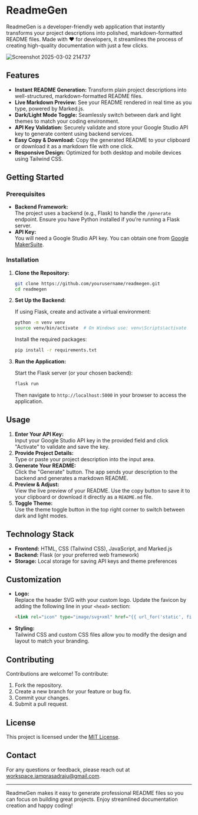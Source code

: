 # ReadmeGen

ReadmeGen is a developer-friendly web application that instantly transforms your project descriptions into polished, markdown-formatted README files. Made with ❤️ for developers, it streamlines the process of creating high-quality documentation with just a few clicks.


![Screenshot 2025-03-02 214737](https://github.com/user-attachments/assets/a0261db6-d87d-4171-8ba8-ac42a1121b5a)



## Features

- **Instant README Generation:** Transform plain project descriptions into well-structured, markdown-formatted README files.
- **Live Markdown Preview:** See your README rendered in real time as you type, powered by Marked.js.
- **Dark/Light Mode Toggle:** Seamlessly switch between dark and light themes to match your coding environment.
- **API Key Validation:** Securely validate and store your Google Studio API key to generate content using backend services.
- **Easy Copy & Download:** Copy the generated README to your clipboard or download it as a markdown file with one click.
- **Responsive Design:** Optimized for both desktop and mobile devices using Tailwind CSS.

## Getting Started

### Prerequisites

- **Backend Framework:**  
  The project uses a backend (e.g., Flask) to handle the `/generate` endpoint. Ensure you have Python installed if you’re running a Flask server.
- **API Key:**  
  You will need a Google Studio API key. You can obtain one from [Google MakerSuite](https://makersuite.google.com/app/apikey).

### Installation

1. **Clone the Repository:**

   ```bash
   git clone https://github.com/yourusername/readmegen.git
   cd readmegen
   ```

2. **Set Up the Backend:**

   If using Flask, create and activate a virtual environment:

   ```bash
   python -m venv venv
   source venv/bin/activate  # On Windows use: venv\Scripts\activate
   ```

   Install the required packages:

   ```bash
   pip install -r requirements.txt
   ```

3. **Run the Application:**

   Start the Flask server (or your chosen backend):

   ```bash
   flask run
   ```

   Then navigate to `http://localhost:5000` in your browser to access the application.

## Usage

1. **Enter Your API Key:**  
   Input your Google Studio API key in the provided field and click "Activate" to validate and save the key.
2. **Provide Project Details:**  
   Type or paste your project description into the input area.
3. **Generate Your README:**  
   Click the "Generate" button. The app sends your description to the backend and generates a markdown README.
4. **Preview & Adjust:**  
   View the live preview of your README. Use the copy button to save it to your clipboard or download it directly as a `README.md` file.
5. **Toggle Theme:**  
   Use the theme toggle button in the top right corner to switch between dark and light modes.

## Technology Stack

- **Frontend:** HTML, CSS (Tailwind CSS), JavaScript, and Marked.js
- **Backend:** Flask (or your preferred web framework)
- **Storage:** Local storage for saving API keys and theme preferences

## Customization

- **Logo:**  
  Replace the header SVG with your custom logo. Update the favicon by adding the following line in your `<head>` section:

  ```html
  <link rel="icon" type="image/svg+xml" href="{{ url_for('static', filename='logo.svg') }}">
  ```

- **Styling:**  
  Tailwind CSS and custom CSS files allow you to modify the design and layout to match your branding.

## Contributing

Contributions are welcome! To contribute:

1. Fork the repository.
2. Create a new branch for your feature or bug fix.
3. Commit your changes.
4. Submit a pull request.

## License

This project is licensed under the [MIT License](LICENSE).

## Contact

For any questions or feedback, please reach out at [workspace.iamprasadraju@gmail.com](mailto:workspace.iamprasadraju@gmail.com).

---

ReadmeGen makes it easy to generate professional README files so you can focus on building great projects. Enjoy streamlined documentation creation and happy coding!

